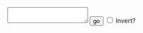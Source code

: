 <html lang="en">

<head>
    <meta charset="UTF-8">
    <meta http-equiv="X-UA-Compatible" content="IE=edge">
    <meta name="viewport" content="width=device-width, initial-scale=1.0">
    <title>Parrot Maker</title>
    <script src="./script.js"></script>
</head>

<body>
    <textarea type="text" id="inarea"></textarea>
    <input type="button" value="go" onclick="Main()">
    <input type="checkbox" name="invert" id="invert">
    <a>Invert?</a>
</body>

</html>